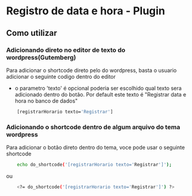 # Registro de data e hora - Plugin


## Como utilizar

### Adicionando direto no editor de texto do wordpress(Gutemberg)

Para adicionar o shortcode direto pelo do wordpress, basta o usuario adicionar o seguinte codigo dentro do editor
 - o parametro 'texto' é opcional poderia ser escolhido qual texto sera adicionado dentro do botão. Por default este texto é "Registrar data e hora no banco de dados"

```bash
    [registrarHorario texto='Registrar']
```

### Adicionando o shortcode dentro de algum arquivo do tema wordpress

Para adicionar o botão direto dentro do tema, voce pode usar o seguinte shortcode

```bash
    echo do_shortcode('[registrarHorario texto='Registrar']');
```
ou

```bash
    <?= do_shortcode('[registrarHorario texto='Registrar']') ?>
```
